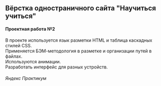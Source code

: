 ## Вёрстка одностраничного сайта "Научиться учиться"
#### Проектная работа №2

В проекте используется язык разметки HTML и таблица каскадных стилей CSS.</br>
Применяется БЭМ-методология в разметке и организации путей в файлах.</br>
Используются анимации.</br>
Разработать интерфейс для разных устройств.
###### Яндекс Практикум
